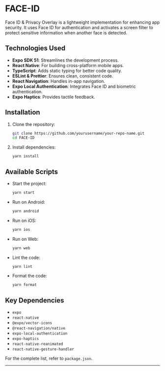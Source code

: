 
# FACE-ID

Face ID & Privacy Overlay is a lightweight implementation for enhancing app security. It uses Face ID for authentication and activates a screen filter to protect sensitive information when another face is detected.

## Technologies Used

- **Expo SDK 51**: Streamlines the development process.
- **React Native**: For building cross-platform mobile apps.
- **TypeScript**: Adds static typing for better code quality.
- **ESLint & Prettier**: Ensures clean, consistent code.
- **React Navigation**: Handles in-app navigation.
- **Expo Local Authentication**: Integrates Face ID and biometric authentication.
- **Expo Haptics**: Provides tactile feedback.

## Installation

1. Clone the repository:
   ```bash
   git clone https://github.com/yourusername/your-repo-name.git
   cd FACE-ID
   ```
2. Install dependencies:
   ```bash
   yarn install
   ```

## Available Scripts

- Start the project:
  ```bash
  yarn start
  ```
- Run on Android:
  ```bash
  yarn android
  ```
- Run on iOS:
  ```bash
  yarn ios
  ```
- Run on Web:
  ```bash
  yarn web
  ```
- Lint the code:
  ```bash
  yarn lint
  ```
- Format the code:
  ```bash
  yarn format
  ```

## Key Dependencies

- `expo`
- `react-native`
- `@expo/vector-icons`
- `@react-navigation/native`
- `expo-local-authentication`
- `expo-haptics`
- `react-native-reanimated`
- `react-native-gesture-handler`

For the complete list, refer to `package.json`.

---
